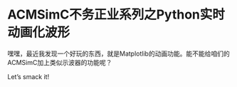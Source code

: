 # ACMSimC不务正业系列之Python实时动画化波形

嘿嘿，最近我发现一个好玩的东西，就是Matplotlib的动画功能。能不能给咱们的ACMSimC加上类似示波器的功能呢？



Let’s smack it!



